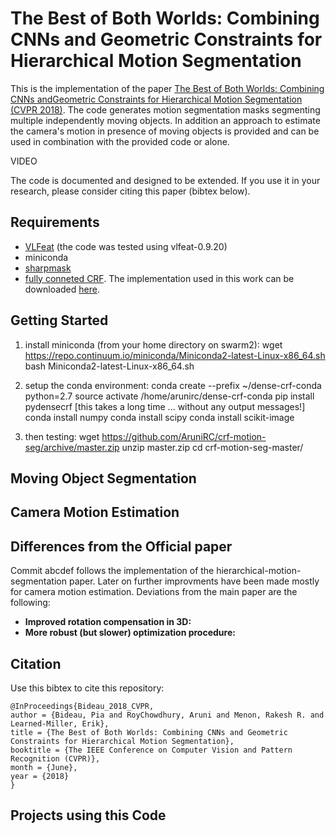 # The Best of Both Worlds: Combining CNNs and Geometric Constraints for Hierarchical Motion Segmentation
This is the implementation of the paper [The Best of Both Worlds: Combining CNNs andGeometric Constraints for Hierarchical Motion Segmentation (CVPR 2018)](http://vis-www.cs.umass.edu/motionSegmentation/website_CVPR18/cvpr18-bideau.pdf). The code generates motion segmentation masks segmenting multiple independently moving objects. In addition an approach to estimate the camera's motion in presence of moving objects is provided and can be used in combination with the provided code or alone.

VIDEO

The code is documented and designed to be extended. If you use it in your research, please consider citing this paper (bibtex below).

## Requirements
* [VLFeat](https://www.vlfeat.org/) (the code was tested using vlfeat-0.9.20)
* miniconda
* [sharpmask](https://github.com/facebookresearch/deepmask)
* [fully conneted CRF](https://papers.nips.cc/paper/4296-efficient-inference-in-fully-connected-crfs-with-gaussian-edge-potentials.pdf). The implementation used in this work can be downloaded [here](https://github.com/AruniRC/crf-motion-seg/archive/master.zip).

## Getting Started

1) install miniconda (from your home directory on swarm2):
wget https://repo.continuum.io/miniconda/Miniconda2-latest-Linux-x86_64.sh
bash Miniconda2-latest-Linux-x86_64.sh

2) setup the conda environment:
conda create --prefix ~/dense-crf-conda python=2.7
source activate /home/arunirc/dense-crf-conda
pip install pydensecrf     [this takes a long time ... without any output messages!]
conda install numpy
conda install scipy
conda install scikit-image

3) then testing:
wget https://github.com/AruniRC/crf-motion-seg/archive/master.zip
unzip master.zip
cd crf-motion-seg-master/

## Moving Object Segmentation

## Camera Motion Estimation

## Differences from the Official paper
Commit abcdef follows the implementation of the hierarchical-motion-segmentation paper. Later on further improvments have been made mostly for camera motion estimation. Deviations from the main paper are the following:
* **Improved rotation compensation in 3D:**
* **More robust (but slower) optimization procedure:**


## Citation
Use this bibtex to cite this repository:
```
@InProceedings{Bideau_2018_CVPR,
author = {Bideau, Pia and RoyChowdhury, Aruni and Menon, Rakesh R. and Learned-Miller, Erik},
title = {The Best of Both Worlds: Combining CNNs and Geometric Constraints for Hierarchical Motion Segmentation},
booktitle = {The IEEE Conference on Computer Vision and Pattern Recognition (CVPR)},
month = {June},
year = {2018}
} 
```

## Projects using this Code
